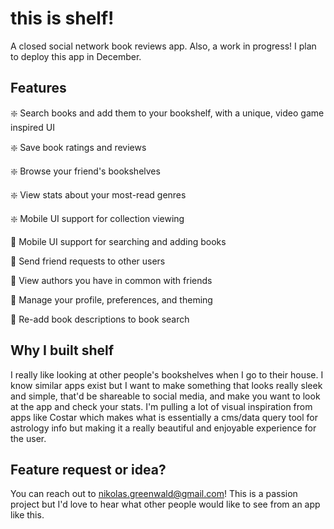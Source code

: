 # this is shelf!
A closed social network book reviews app.
Also, a work in progress! I plan to deploy this app in December.

## Features

❇️ Search books and add them to your bookshelf, with a unique, video game inspired UI

❇️ Save book ratings and reviews

❇️ Browse your friend's bookshelves

❇️ View stats about your most-read genres

❇️ Mobile UI support for collection viewing

🚧 Mobile UI support for searching and adding books

🚧 Send friend requests to other users

🚧 View authors you have in common with friends

🚧 Manage your profile, preferences, and theming

🚧 Re-add book descriptions to book search


## Why I built shelf
I really like looking at other people's bookshelves when I go to their house. I know similar apps exist but I want to make something that looks really sleek and simple, that'd be shareable to social media, and make you want to look at the app and check your stats. I'm pulling a lot of visual inspiration from apps like Costar which makes what is essentially a cms/data query tool for astrology info but making it a really beautiful and enjoyable experience for the user.

## Feature request or idea?
You can reach out to nikolas.greenwald@gmail.com! This is a passion project but I'd love to hear what other people would like to see from an app like this.
